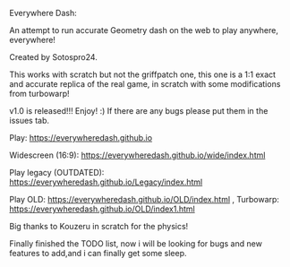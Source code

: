 Everywhere Dash:

An attempt to run accurate Geometry dash on the web to play anywhere, everywhere! 

Created by Sotospro24.

This works with scratch but not the griffpatch one, this one is a 1:1 exact and accurate replica of the real game, in scratch with some modifications from turbowarp!

v1.0 is released!!! Enjoy! :) If there are any bugs please put them in the issues tab.

Play: https://everywheredash.github.io 

Widescreen (16:9): https://everywheredash.github.io/wide/index.html

Play legacy (OUTDATED): https://everywheredash.github.io/Legacy/index.html

Play OLD: https://everywheredash.github.io/OLD/index.html , Turbowarp: https://everywheredash.github.io/OLD/index1.html

Big thanks to Kouzeru in scratch for the physics!


Finally finished the TODO list, now i will be looking for bugs and new features to add,and i can finally get some sleep.


